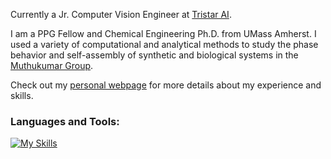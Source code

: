 Currently a Jr. Computer Vision Engineer at [Tristar AI](https://www.tristar.ai).

I am a PPG Fellow and Chemical Engineering Ph.D. from UMass Amherst. I used a variety of computational and analytical methods to study the phase behavior and self-assembly of synthetic and biological systems in the [Muthukumar Group](http://theory.pse.umass.edu).

Check out my [personal webpage](https://samuelhoover.github.io) for more details about my experience and skills.

### Languages and Tools:
[![My Skills](https://skillicons.dev/icons?i=py,rust,pytorch,sklearn,opencv,postgres,docker,latex,neovim,obsidian)](https://skillicons.dev)
